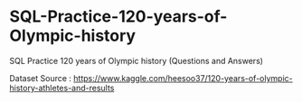 # SQL-Practice-120-years-of-Olympic-history
SQL Practice 120 years of Olympic history (Questions and Answers)

Dataset Source : https://www.kaggle.com/heesoo37/120-years-of-olympic-history-athletes-and-results
